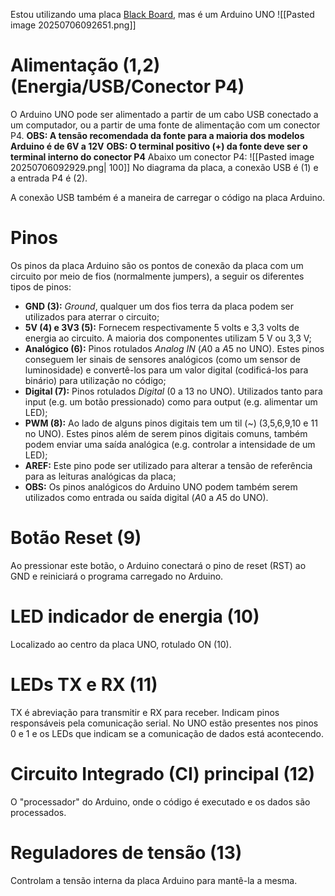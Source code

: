 Estou utilizando uma placa [Black Board](https://www.robocore.net/loja/produtos/arduino-blackboard.html), mas é um Arduino UNO
![[Pasted image 20250706092651.png]]
# Alimentação (1,2) (Energia/USB/Conector P4)
O Arduino UNO pode ser alimentado a partir de um cabo USB conectado a um computador, ou a partir de uma fonte de alimentação com um conector P4.
**OBS: A tensão recomendada da fonte para a maioria dos modelos Arduino é de 6V a 12V**
**OBS: O terminal positivo (+) da fonte deve ser o terminal interno do conector P4**
Abaixo um conector P4:
![[Pasted image 20250706092929.png| 100]]
No diagrama da placa, a conexão USB é (1) e a entrada P4 é (2).

A conexão USB também é a maneira de carregar o código na placa Arduino.
# Pinos
Os pinos da placa Arduino são os pontos de conexão da placa com um circuito por meio de fios (normalmente jumpers), a seguir os diferentes tipos de pinos:
- **GND (3):** *Ground*, qualquer um dos fios terra da placa podem ser utilizados para aterrar o circuito;
- **5V (4) e 3V3 (5):** Fornecem respectivamente 5 volts e 3,3 volts de energia ao circuito. A maioria dos componentes utilizam 5 V ou 3,3 V;
- **Analógico (6):** Pinos rotulados *Analog IN* ($A0$ a $A5$ no UNO). Estes pinos conseguem ler sinais de sensores analógicos (como um sensor de luminosidade) e convertê-los para um valor digital (codificá-los para binário) para utilização no código;
- **Digital (7):** Pinos rotulados *Digital* (0 a 13 no UNO). Utilizados tanto para input (e.g. um botão pressionado) como para output (e.g. alimentar um LED);
- **PWM (8):** Ao lado de alguns pinos digitais tem um til (~) (3,5,6,9,10 e 11 no UNO). Estes pinos além de serem pinos digitais comuns, também podem enviar uma saída analógica (e.g. controlar a intensidade de um LED);
- **AREF:** Este pino pode ser utilizado para alterar a tensão de referência para as leituras analógicas da placa;
- **OBS:** Os pinos analógicos do Arduino UNO podem também serem utilizados como entrada ou saída digital ($A0$ a $A5$ do UNO).
# Botão Reset (9)
Ao pressionar este botão, o Arduino conectará o pino de reset (RST) ao GND e reiniciará o programa carregado no Arduino.
# LED indicador de energia (10)
Localizado ao centro da placa UNO, rotulado ON (10).
# LEDs TX e RX (11)
TX é abreviação para transmitir e RX para receber. Indicam pinos responsáveis pela comunicação serial. No UNO estão presentes nos pinos 0 e 1 e os LEDs que indicam se a comunicação de dados está acontecendo.
# Circuito Integrado (CI) principal (12)
O "processador" do Arduino, onde o código é executado e os dados são processados.
# Reguladores de tensão (13)
Controlam a tensão interna da placa Arduino para mantê-la a mesma.
# 